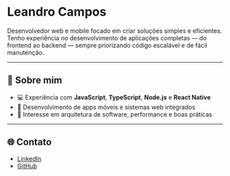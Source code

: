 # Leandro Campos

Desenvolvedor web e mobile focado em criar soluções simples e eficientes.  
Tenho experiência no desenvolvimento de aplicações completas — do frontend ao backend — sempre priorizando código escalável e de fácil manutenção.

---

## 🚀 Sobre mim
- 💻 Experiência com **JavaScript**, **TypeScript**, **Node.js** e **React Native**
- 📱 Desenvolvimento de apps móveis e sistemas web integrados
- 🎯 Interesse em arquitetura de software, performance e boas práticas
  
---

## 🌐 Contato
- [LinkedIn]([www.linkedin.com/in/leandro-campos0](https://www.linkedin.com/in/leandro-campos0/))
- [GitHub](https://github.com/jleandrocampos)
